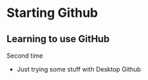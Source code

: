 # Starting Github
## Learning to use GitHub
Second time

* Just trying some stuff with Desktop Github